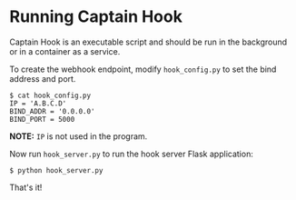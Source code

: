 # Running Captain Hook

Captain Hook is an executable script
and should be run in the background 
or in a container as a service.

To create the webhook endpoint,
modify `hook_config.py` to set the bind
address and port.

```plain
$ cat hook_config.py
IP = 'A.B.C.D'
BIND_ADDR = '0.0.0.0'
BIND_PORT = 5000
```

**NOTE:** `IP` is not used in the program.

Now run `hook_server.py` to run the hook server 
Flask application:

```plain
$ python hook_server.py
```

That's it!

